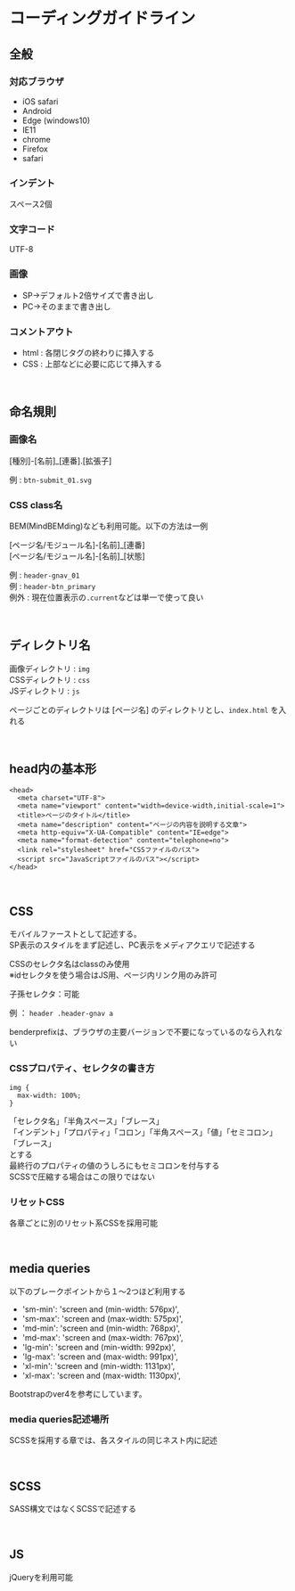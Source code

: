 # コーディングガイドライン

## 全般
### 対応ブラウザ
  - iOS safari
  - Android
  - Edge (windows10)
  - IE11
  - chrome
  - Firefox
  - safari

### インデント

スペース2個

### 文字コード 
 UTF-8

### 画像 
 - SP→デフォルト2倍サイズで書き出し
 - PC→そのままで書き出し

### コメントアウト
 - html : 各閉じタグの終わりに挿入する
 - CSS : 上部などに必要に応じて挿入する

<br>

## 命名規則

### 画像名

[種別]-[名前]\_[連番].[拡張子]

例 : `btn-submit_01.svg`

### CSS class名

BEM(MindBEMding)なども利用可能。以下の方法は一例

[ページ名/モジュール名]-[名前]\_[連番]<br>
[ページ名/モジュール名]-[名前]\_[状態]

例 : `header-gnav_01` <br>
例 : `header-btn_primary` <br>
例外 : 現在位置表示の`.current`などは単一で使って良い

<br>

## ディレクトリ名

画像ディレクトリ : `img`<br>
CSSディレクトリ : `css`<br>
JSディレクトリ : `js`<br>

ページごとのディレクトリは [ページ名] のディレクトリとし、`index.html` を入れる

<br>

## head内の基本形

```
<head>
  <meta charset="UTF-8">
  <meta name="viewport" content="width=device-width,initial-scale=1">
  <title>ページのタイトル</title>
  <meta name="description" content="ページの内容を説明する文章">
  <meta http-equiv="X-UA-Compatible" content="IE=edge">
  <meta name="format-detection" content="telephone=no">
  <link rel="stylesheet" href="CSSファイルのパス">
  <script src="JavaScriptファイルのパス"></script>
</head>
```
<br>

## CSS

モバイルファーストとして記述する。<br>
SP表示のスタイルをまず記述し、PC表示をメディアクエリで記述する

CSSのセレクタ名はclassのみ使用<br>
※idセレクタを使う場合はJS用、ページ内リンク用のみ許可

子孫セレクタ：可能

例 ： `header .header-gnav a`

benderprefixは、ブラウザの主要バージョンで不要になっているのなら入れない

### CSSプロパティ、セレクタの書き方

```
img {
  max-width: 100%;
}
```
「セレクタ名」「半角スペース」「ブレース」<br>
「インデント」「プロパティ」「コロン」「半角スペース」「値」「セミコロン」<br>
「ブレース」<br>
とする<br>
最終行のプロパティの値のうしろにもセミコロンを付与する<br>
SCSSで圧縮する場合はこの限りではない

### リセットCSS

各章ごとに別のリセット系CSSを採用可能

<br>

## media queries

以下のブレークポイントから１〜2つほど利用する

 - 'sm-min': 'screen and (min-width: 576px)',
 - 'sm-max': 'screen and (max-width: 575px)',
 - 'md-min': 'screen and (min-width: 768px)',
 - 'md-max': 'screen and (max-width: 767px)',
 - 'lg-min': 'screen and (min-width: 992px)',
 - 'lg-max': 'screen and (max-width: 991px)',
 - 'xl-min': 'screen and (min-width: 1131px)',
 - 'xl-max': 'screen and (max-width: 1130px)',

Bootstrapのver4を参考にしています。

### media queries記述場所

SCSSを採用する章では、各スタイルの同じネスト内に記述

<br>

## SCSS

SASS構文ではなくSCSSで記述する

<br>

## JS
jQueryを利用可能
